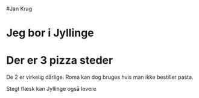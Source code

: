 #Jan Krag

# Jeg bor i Jyllinge

# Der er 3 pizza steder
De 2 er virkelig dårlige. Roma kan dog bruges hvis man ikke bestiller pasta.

Stegt flæsk kan Jyllinge også levere
